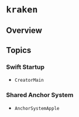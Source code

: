 # ``kraken``

## Overview

## Topics

### Swift Startup

- ``CreatorMain``

### Shared Anchor System

- ``AnchorSystemApple``
